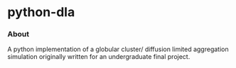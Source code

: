 # python-dla

### About
A python implementation of a globular cluster/ diffusion limited aggregation simulation originally written for an undergraduate final project.
